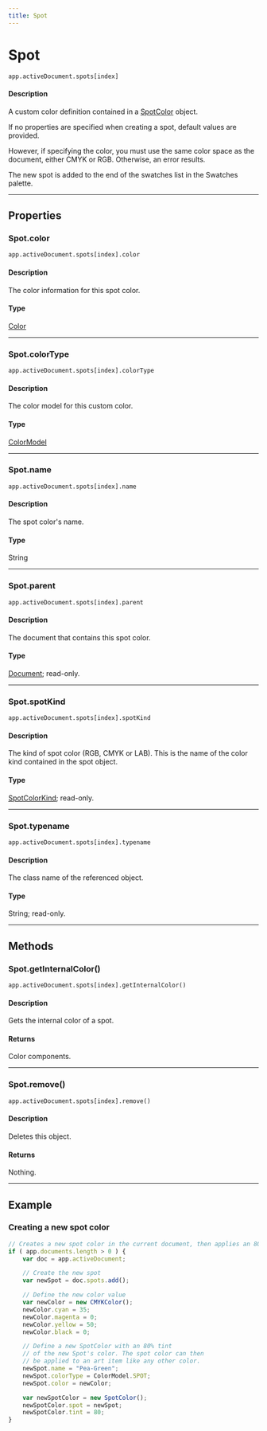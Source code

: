 ```yaml
---
title: Spot
---
```

# Spot

`app.activeDocument.spots[index]`

#### Description

A custom color definition contained in a [SpotColor](.././SpotColor) object.

If no properties are specified when creating a spot, default values are provided.

However, if specifying the color, you must use the same color space as the document, either CMYK or RGB. Otherwise, an error results.

The new spot is added to the end of the swatches list in the Swatches palette.

---

## Properties

### Spot.color

`app.activeDocument.spots[index].color`

#### Description

The color information for this spot color.

#### Type

[Color](.././Color)

---

### Spot.colorType

`app.activeDocument.spots[index].colorType`

#### Description

The color model for this custom color.

#### Type

[ColorModel](scripting-constants.md#colormodel)

---

### Spot.name

`app.activeDocument.spots[index].name`

#### Description

The spot color's name.

#### Type

String

---

### Spot.parent

`app.activeDocument.spots[index].parent`

#### Description

The document that contains this spot color.

#### Type

[Document](.././Document); read-only.

---

### Spot.spotKind

`app.activeDocument.spots[index].spotKind`

#### Description

The kind of spot color (RGB, CMYK or LAB). This is the name of the color kind contained in the spot object.

#### Type

[SpotColorKind](scripting-constants.md#spotcolorkind); read-only.

---

### Spot.typename

`app.activeDocument.spots[index].typename`

#### Description

The class name of the referenced object.

#### Type

String; read-only.

---

## Methods

### Spot.getInternalColor()

`app.activeDocument.spots[index].getInternalColor()`

#### Description

Gets the internal color of a spot.

#### Returns

Color components.

---

### Spot.remove()

`app.activeDocument.spots[index].remove()`

#### Description

Deletes this object.

#### Returns

Nothing.

---

## Example

### Creating a new spot color

```javascript
// Creates a new spot color in the current document, then applies an 80% tint to the color
if ( app.documents.length > 0 ) {
    var doc = app.activeDocument;

    // Create the new spot
    var newSpot = doc.spots.add();

    // Define the new color value
    var newColor = new CMYKColor();
    newColor.cyan = 35;
    newColor.magenta = 0;
    newColor.yellow = 50;
    newColor.black = 0;

    // Define a new SpotColor with an 80% tint
    // of the new Spot's color. The spot color can then
    // be applied to an art item like any other color.
    newSpot.name = "Pea-Green";
    newSpot.colorType = ColorModel.SPOT;
    newSpot.color = newColor;

    var newSpotColor = new SpotColor();
    newSpotColor.spot = newSpot;
    newSpotColor.tint = 80;
}
```
